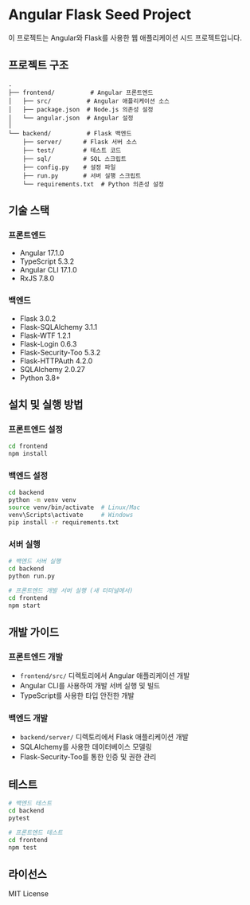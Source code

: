 # Angular Flask Seed Project

이 프로젝트는 Angular와 Flask를 사용한 웹 애플리케이션 시드 프로젝트입니다.

## 프로젝트 구조

```
.
├── frontend/          # Angular 프론트엔드
│   ├── src/          # Angular 애플리케이션 소스
│   ├── package.json  # Node.js 의존성 설정
│   └── angular.json  # Angular 설정
│
└── backend/          # Flask 백엔드
    ├── server/      # Flask 서버 소스
    ├── test/        # 테스트 코드
    ├── sql/         # SQL 스크립트
    ├── config.py    # 설정 파일
    ├── run.py       # 서버 실행 스크립트
    └── requirements.txt  # Python 의존성 설정
```

## 기술 스택

### 프론트엔드
- Angular 17.1.0
- TypeScript 5.3.2
- Angular CLI 17.1.0
- RxJS 7.8.0

### 백엔드
- Flask 3.0.2
- Flask-SQLAlchemy 3.1.1
- Flask-WTF 1.2.1
- Flask-Login 0.6.3
- Flask-Security-Too 5.3.2
- Flask-HTTPAuth 4.2.0
- SQLAlchemy 2.0.27
- Python 3.8+

## 설치 및 실행 방법

### 프론트엔드 설정
```bash
cd frontend
npm install
```

### 백엔드 설정
```bash
cd backend
python -m venv venv
source venv/bin/activate  # Linux/Mac
venv\Scripts\activate     # Windows
pip install -r requirements.txt
```

### 서버 실행
```bash
# 백엔드 서버 실행
cd backend
python run.py

# 프론트엔드 개발 서버 실행 (새 터미널에서)
cd frontend
npm start
```

## 개발 가이드

### 프론트엔드 개발
- `frontend/src/` 디렉토리에서 Angular 애플리케이션 개발
- Angular CLI를 사용하여 개발 서버 실행 및 빌드
- TypeScript를 사용한 타입 안전한 개발

### 백엔드 개발
- `backend/server/` 디렉토리에서 Flask 애플리케이션 개발
- SQLAlchemy를 사용한 데이터베이스 모델링
- Flask-Security-Too를 통한 인증 및 권한 관리

## 테스트
```bash
# 백엔드 테스트
cd backend
pytest

# 프론트엔드 테스트
cd frontend
npm test
```

## 라이선스
MIT License
